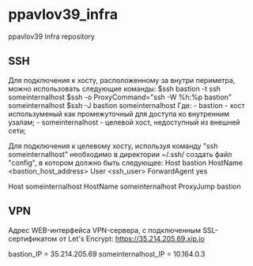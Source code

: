 # ppavlov39_infra
ppavlov39 Infra repository

<h2>SSH</h2>

Для подключения к хосту, расположенному за внутри периметра, можно использовать следующие команды:
$ssh bastion -t ssh someinternalhost
$ssh -o ProxyCommand="ssh -W %h:%p bastion" someinternalhost
$ssh -J bastion someinternalhost
Где:
    - bastion - хост используменый как промежуточный для доступа ко внутренним узалам;
    - someinternalhost - целевой хост, недоступный из внешней сети;

Для подключения к целевому хосту, используя команду "ssh someinternalhost" необходимо в директории ~/.ssh/ создать файл "config", в котором должно быть следующее:
Host bastion
     HostName <bastion_host_address>
     User <ssh_user>
     ForwardAgent yes

Host someinternalhost
    HostName someinternalhost
    ProxyJump bastion

<h2>VPN</h2>

Адрес WEB-интерфейса VPN-сервера, с подключенным SSL-сертификатом от Let's Encrypt: https://35.214.205.69.xip.io

bastion_IP = 35.214.205.69
someinternalhost_IP = 10.164.0.3
